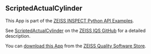 ## ScriptedActualCylinder

This App is part of the [ZEISS INSPECT Python API Examples](https://zeissiqs.github.io/zeiss-inspect-addon-api/2025/python_examples/index.html).

See [ScriptedActualCylinder](https://zeissiqs.github.io/zeiss-inspect-addon-api/2025/python_examples/scripted_actuals/scripted_actual_cylinder.html) on the [ZEISS IQS GitHub](https://zeissiqs.github.io/zeiss-inspect-addon-api/2025/index.html) for a detailed description.

You can [download this App](https://software-store.zeiss.com/products/apps/ScriptedActualCylinder) from the [ZEISS Quality Software Store](https://software-store.zeiss.com).